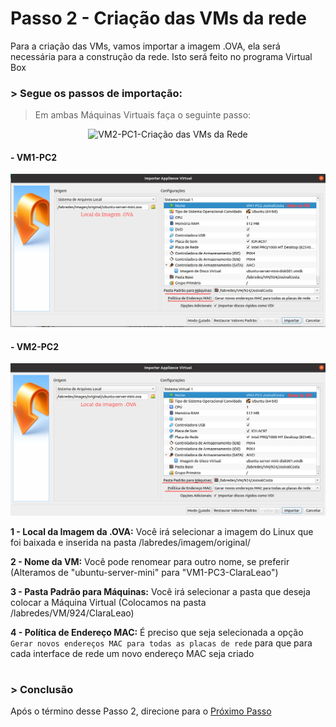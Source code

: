# Passo 2 - Criação das VMs da rede

Para a criação das VMs, vamos importar a imagem .OVA, ela será necessária para a construção da rede. Isto será feito no programa Virtual Box


### > Segue os passos de importação:
 
> Em ambas Máquinas Virtuais faça o seguinte passo:

<p align = "center">
<img src="https://user-images.githubusercontent.com/86027160/183978615-8366e422-6321-4bcb-b040-48e634fb4740.png" title="VM2-PC1-Criação das VMs da Rede" width="550" /> 
</p>

#### - VM1-PC2

<p align="center">
<img src="/Projeto/Figuras/PC2/Passo2/vm1-pc2-importarappliance.jpeg" title="VM1-PC2-Criação das VMs da Rede" width="950" />
</p>

#### - VM2-PC2
<p align="center">                                                                                                                          
<img src="/Projeto/Figuras/PC2/Passo2/vm2-pc2-importarappliance.jpeg" title="VM2-PC2-Criação das VMs da Rede" width="950" />
</p>

**1 - Local da Imagem da .OVA:** Você irá selecionar a imagem do Linux que foi baixada e inserida na pasta /labredes/imagem/original/

**2 - Nome da VM:** Você pode renomear para outro nome, se preferir (Alteramos de "ubuntu-server-mini" para "VM1-PC3-ClaraLeao")

**3 - Pasta Padrão para Máquinas:** Você irá selecionar a pasta que deseja colocar a Máquina Virtual (Colocamos na pasta /labredes/VM/924/ClaraLeao)

**4 - Política de Endereço MAC:** É preciso que seja selecionada a opção `Gerar novos endereços MAC para todas as placas de rede` para que para cada interface de rede um novo endereço MAC seja criado

#

### > Conclusão
Após o término desse Passo 2, direcione para o [Próximo Passo](https://github.com/Josival/TrabalhoRedes/blob/main/Projeto/PC's/PC2/Passo3.md)
